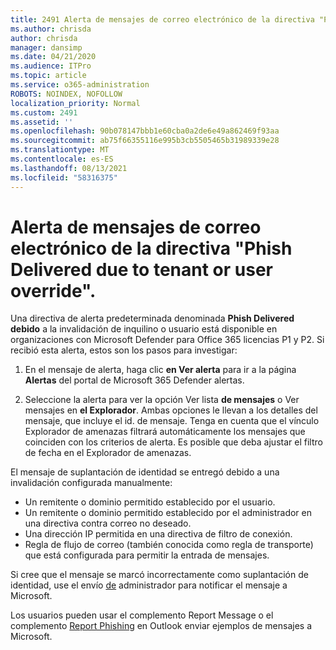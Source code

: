 ```yaml
---
title: 2491 Alerta de mensajes de correo electrónico de la directiva "Phish Delivered due to tenant or user override"
ms.author: chrisda
author: chrisda
manager: dansimp
ms.date: 04/21/2020
ms.audience: ITPro
ms.topic: article
ms.service: o365-administration
ROBOTS: NOINDEX, NOFOLLOW
localization_priority: Normal
ms.custom: 2491
ms.assetid: ''
ms.openlocfilehash: 90b078147bbb1e60cba0a2de6e49a862469f93aa
ms.sourcegitcommit: ab75f66355116e995b3cb5505465b31989339e28
ms.translationtype: MT
ms.contentlocale: es-ES
ms.lasthandoff: 08/13/2021
ms.locfileid: "58316375"
---
```

# <a name="alert-email-messages-from-the-phish-delivered-due-to-tenant-or-user-override-policy"></a>Alerta de mensajes de correo electrónico de la directiva "Phish Delivered due to tenant or user override".

Una directiva de alerta predeterminada denominada **Phish Delivered debido** a la invalidación de inquilino o usuario está disponible en organizaciones con Microsoft Defender para Office 365 licencias P1 y P2. Si recibió esta alerta, estos son los pasos para investigar:

1. En el mensaje de alerta, haga clic **en Ver alerta** para ir a la página **Alertas** del portal de Microsoft 365 Defender alertas.

2. Seleccione la alerta para ver la opción Ver lista **de mensajes** o Ver mensajes en **el Explorador**. Ambas opciones le llevan a los detalles del mensaje, que incluye el id. de mensaje. Tenga en cuenta que el vínculo Explorador de amenazas filtrará automáticamente los mensajes que coinciden con los criterios de alerta. Es posible que deba ajustar el filtro de fecha en el Explorador de amenazas.

El mensaje de suplantación de identidad se entregó debido a una invalidación configurada manualmente:

- Un remitente o dominio permitido establecido por el usuario.
- Un remitente o dominio permitido establecido por el administrador en una directiva contra correo no deseado.
- Una dirección IP permitida en una directiva de filtro de conexión.
- Regla de flujo de correo (también conocida como regla de transporte) que está configurada para permitir la entrada de mensajes.

Si cree que el mensaje se marcó incorrectamente como suplantación de identidad, use el envío [de](https://docs.microsoft.com/microsoft-365/security/office-365-security/admin-submission) administrador para notificar el mensaje a Microsoft.

Los usuarios pueden usar el complemento Report Message o el complemento [Report Phishing](https://docs.microsoft.com/microsoft-365/security/office-365-security/enable-the-report-message-add-in) en Outlook enviar ejemplos de mensajes a Microsoft.
